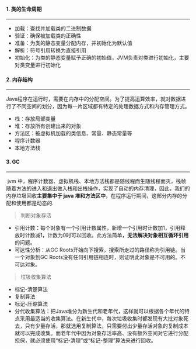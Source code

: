 #### 1. 类的生命周期

------

* 加载：查找并加载类的二进制数据
* 验证：确保被加载类的正确性
* 准备：为类的静态变量分配内存，并初始化为默认值
* 解析：符号引用转换为直接引用
* 初始化：为类的静态变量赋予正确的初始值，JVM负责对类进行初始化，主要对类变量进行初始化 

#### 2. 内存结构

------

​	Java程序在运行时，需要在内存中的分配空间。为了提高运算效率，就对数据进行了不同空间的划分，因为每一片区域都有特定的处理数据方式和内存管理方式。 

* 栈：存放局部变量
* 堆：存放所有创建出来的对象
* 方法区：被虚拟机加载的类信息、常量、静态常量等
* 程序计数器
* 本地方法栈

#### 3. GC

------

​	jvm 中，程序计数器、虚拟机栈、本地方法栈都是随线程而生随线程而灭，栈帧随着方法的进入和退出做入栈和出栈操作，实现了自动的内存清理，因此，我们的内存垃圾回收**主要集中于 java 堆和方法区中**，在程序运行期间，这部分内存的分配和使用都是动态的.

> 判断对象存活

* 引用计数：每个对象有一个引用计数属性，新增一个引用时计数加1，引用释放时计数减1，计数为0时可以回收。此方法简单，**无法解决对象相互循环引用**的问题。 
* 可达性分析：从GC Roots开始向下搜索，搜索所走过的路径称为引用链。当一个对象到GC Roots没有任何引用链相连时，则证明此对象是不可用的。不可达对象。 

> 垃圾收集算法

* 标记-清楚算法
* 复制算法
* 标记-压缩算法
* 分代收集算法：把Java堆分为新生代和老年代，这样就可以根据各个年代的特点采用最适当的收集算法。在新生代中，每次垃圾收集时都发现有大批对象死去，只有少量存活，那就选用复制算法，只需要付出少量存活对象的复制成本就可以完成收集。而老年代中因为对象存活率高、没有额外空间对它进行分配担保，就必须使用“标记-清理”或“标记-整理”算法来进行回收。 